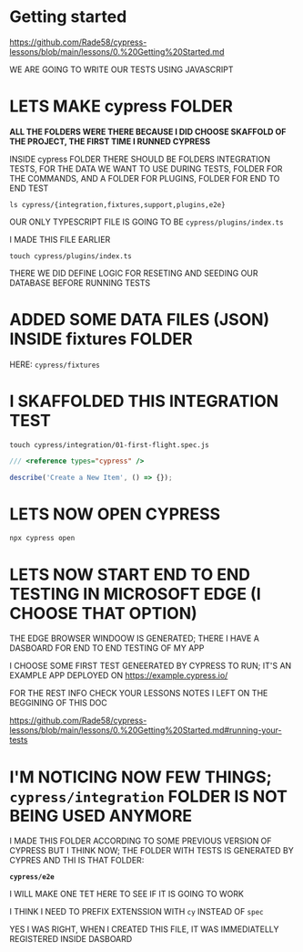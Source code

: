 # Getting started

<https://github.com/Rade58/cypress-lessons/blob/main/lessons/0.%20Getting%20Started.md>


WE ARE GOING TO WRITE OUR TESTS USING JAVASCRIPT

# LETS MAKE cypress FOLDER

**ALL THE FOLDERS WERE THERE BECAUSE I DID CHOOSE SKAFFOLD OF THE PROJECT, THE FIRST TIME I RUNNED CYPRESS**

INSIDE cypress FOLDER THERE SHOULD BE FOLDERS INTEGRATION TESTS, FOR THE DATA WE WANT TO USE DURING TESTS, FOLDER FOR THE COMMANDS, AND A FOLDER FOR PLUGINS, FOLDER FOR END TO END TEST

```
ls cypress/{integration,fixtures,support,plugins,e2e}
```

OUR ONLY TYPESCRIPT FILE IS GOING TO BE `cypress/plugins/index.ts`

I MADE THIS FILE EARLIER

```
touch cypress/plugins/index.ts
```

THERE WE DID DEFINE LOGIC FOR RESETING AND SEEDING OUR DATABASE BEFORE RUNNING TESTS

# ADDED SOME DATA FILES (JSON) INSIDE fixtures FOLDER

HERE: `cypress/fixtures`

# I SKAFFOLDED THIS INTEGRATION TEST 

```
touch cypress/integration/01-first-flight.spec.js
```

```js
/// <reference types="cypress" />

describe('Create a New Item', () => {});

```


# LETS NOW OPEN CYPRESS

```
npx cypress open
```

# LETS NOW START END TO END TESTING IN MICROSOFT EDGE (I CHOOSE THAT OPTION)

THE EDGE BROWSER WINDOOW IS GENERATED; THERE I HAVE A DASBOARD FOR END TO END TESTING OF MY APP

I CHOOSE SOME FIRST TEST GENEERATED BY CYPRESS TO RUN; IT'S AN EXAMPLE APP DEPLOYED ON <https://example.cypress.io/>

FOR THE REST INFO CHECK YOUR LESSONS NOTES I LEFT ON THE BEGGINING OF THIS DOC

<https://github.com/Rade58/cypress-lessons/blob/main/lessons/0.%20Getting%20Started.md#running-your-tests>

# I'M NOTICING NOW FEW THINGS; `cypress/integration` FOLDER IS NOT BEING USED ANYMORE

I MADE THIS FOLDER ACCORDING TO SOME PREVIOUS VERSION OF CYPRESS BUT I THINK NOW; THE FOLDER WITH TESTS IS GENERATED BY CYPRES AND THI IS THAT FOLDER:

**`cypress/e2e`**

I WILL MAKE ONE TET HERE TO SEE IF IT IS GOING TO WORK

I THINK I NEED TO PREFIX EXTENSSION WITH `cy` INSTEAD OF `spec`

YES I WAS RIGHT, WHEN I CREATED THIS FILE, IT WAS IMMEDIATELLY REGISTERED INSIDE DASBOARD
